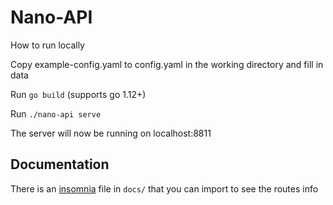 # Nano-API

How to run locally

Copy example-config.yaml to config.yaml in the working directory and fill in data

Run `go build` (supports go 1.12+)

Run `./nano-api serve`

The server will now be running on localhost:8811

## Documentation

There is an [insomnia](https://insomnia.rest/) file in `docs/` that you can import to see the routes info
